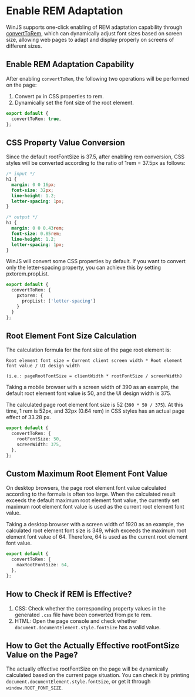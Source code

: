 # Enable REM Adaptation

WinJS supports one-click enabling of REM adaptation capability through [convertToRem](../config/config#converttorem), which can dynamically adjust font sizes based on screen size, allowing web pages to adapt and display properly on screens of different sizes.

## Enable REM Adaptation Capability

After enabling `convertToRem`, the following two operations will be performed on the page:

1. Convert px in CSS properties to rem.
2. Dynamically set the font size of the root element.

```ts
export default {
  convertToRem: true,
};
```

## CSS Property Value Conversion

Since the default rootFontSize is 37.5, after enabling rem conversion, CSS styles will be converted according to the ratio of 1rem = 37.5px as follows:

```css
/* input */
h1 {
  margin: 0 0 16px;
  font-size: 32px;
  line-height: 1.2;
  letter-spacing: 1px;
}

/* output */
h1 {
  margin: 0 0 0.43rem;
  font-size: 0.85rem;
  line-height: 1.2;
  letter-spacing: 1px;
}
```

WinJS will convert some CSS properties by default. If you want to convert only the letter-spacing property, you can achieve this by setting pxtorem.propList.

```ts
export default {
  convertToRem: {
    pxtorem: {
      propList: ['letter-spacing']
    }
  }
};
```

## Root Element Font Size Calculation

The calculation formula for the font size of the page root element is:

```
Root element font size = Current client screen width * Root element font value / UI design width

(i.e.: pageRootFontSize = clientWidth * rootFontSize / screenWidth)
```

Taking a mobile browser with a screen width of 390 as an example, the default root element font value is 50, and the UI design width is 375.

The calculated page root element font size is 52 (`390 * 50 / 375`).
At this time, 1 rem is 52px, and 32px (0.64 rem) in CSS styles has an actual page effect of 33.28 px.

```ts
export default {
  convertToRem: {
    rootFontSize: 50,
    screenWidth: 375,
  },
};
```

## Custom Maximum Root Element Font Value

On desktop browsers, the page root element font value calculated according to the formula is often too large. When the calculated result exceeds the default maximum root element font value, the currently set maximum root element font value is used as the current root element font value.

Taking a desktop browser with a screen width of 1920 as an example, the calculated root element font size is 349, which exceeds the maximum root element font value of 64. Therefore, 64 is used as the current root element font value.

```ts
export default {
  convertToRem: {
    maxRootFontSize: 64,
  },
};
```

## How to Check if REM is Effective?

1. CSS: Check whether the corresponding property values in the generated `.css` file have been converted from px to rem.
2. HTML: Open the page console and check whether `document.documentElement.style.fontSize` has a valid value.

## How to Get the Actually Effective rootFontSize Value on the Page?

The actually effective rootFontSize on the page will be dynamically calculated based on the current page situation. You can check it by printing `document.documentElement.style.fontSize`, or get it through `window.ROOT_FONT_SIZE`.
